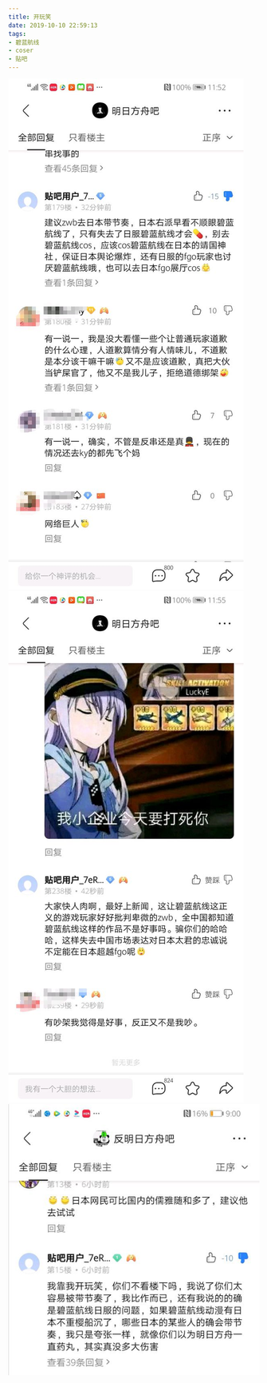 ```yaml
---
title: 开玩笑
date: 2019-10-10 22:59:13
tags:
- 碧蓝航线
- coser
- 贴吧
---
```

![](2019-10-10-22-59/01.jpg)
![](2019-10-10-22-59/02.jpg)
![](2019-10-10-22-59/03.jpg)
